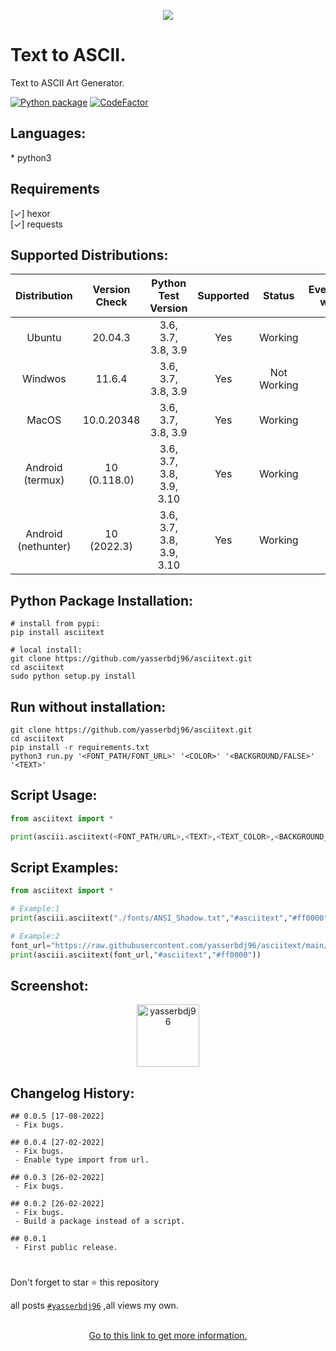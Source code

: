 <p align="center"><img align="center" src="https://raw.githubusercontent.com/yasserbdj96/asciitext/main/screenshot/screenshot_0.png"></p>


<h1>Text to ASCII.</h1>

<p>Text to ASCII Art Generator.</p>

[![Python package](https://github.com/yasserbdj96/asciitext/actions/workflows/python-app.yml/badge.svg?branch=main)](https://github.com/yasserbdj96/asciitext/actions/workflows/python-app.yml) [![CodeFactor](https://www.codefactor.io/repository/github/yasserbdj96/asciitext/badge)](https://www.codefactor.io/repository/github/yasserbdj96/asciitext)

<h2>Languages:</h2>
* python3

<h2>Requirements</h2>
[✓] hexor<br>
[✓] requests

<h2>Supported Distributions:</h2>

| Distribution | Version Check     | Python Test Version | Supported | Status      | Everything works |
| :----------: | :---------------: | :-----------------: | :-------: | :---------: | :--------------: |
| Ubuntu       | 20.04.3           | 3.6, 3.7, 3.8, 3.9  | Yes       | Working     | Yes              |
| Windwos      | 11.6.4            | 3.6, 3.7, 3.8, 3.9  | Yes       | Not Working | No               |
| MacOS        | 10.0.20348        | 3.6, 3.7, 3.8, 3.9  | Yes       | Working     | Yes              |
| Android (termux)| 10 (0.118.0)| 3.6, 3.7, 3.8, 3.9, 3.10  | Yes    | Working     | Yes              |
| Android (nethunter)| 10 (2022.3)| 3.6, 3.7, 3.8, 3.9, 3.10| Yes    | Working     | Yes              |


<h2>Python Package Installation:</h2>

```
# install from pypi:
pip install asciitext

# local install:
git clone https://github.com/yasserbdj96/asciitext.git
cd asciitext
sudo python setup.py install
```

<h2>Run without installation:</h2>

```
git clone https://github.com/yasserbdj96/asciitext.git
cd asciitext
pip install -r requirements.txt
python3 run.py '<FONT_PATH/FONT_URL>' '<COLOR>' '<BACKGROUND/FALSE>' '<TEXT>'
```

<h2>Script Usage:</h2>

```python
from asciitext import *

print(asciii.asciitext(<FONT_PATH/URL>,<TEXT>,<TEXT_COLOR>,<BACKGROUND_COLOR>,<COLOR_TYPE[hex/rgb]>))
```

<h2>Script Examples:</h2>

```python
from asciitext import *

# Example:1
print(asciii.asciitext("./fonts/ANSI_Shadow.txt","#asciitext","#ff0000"))

# Example:2
font_url="https://raw.githubusercontent.com/yasserbdj96/asciitext/main/fonts/Calvin_S.txt"
print(asciii.asciitext(font_url,"#asciitext","#ff0000"))
```

<h2>Screenshot:</h2>

<div align="center">
    <a href="https://raw.githubusercontent.com/yasserbdj96/asciitext/main/screenshot/screenshot_1.png">
        <img alt="yasserbdj96" height="100" src="https://raw.githubusercontent.com/yasserbdj96/asciitext/main/screenshot/screenshot_1.png">
    </a>
</div>

<h2>Changelog History:</h2>

```
## 0.0.5 [17-08-2022]
 - Fix bugs.

## 0.0.4 [27-02-2022]
 - Fix bugs.
 - Enable type import from url.
 
## 0.0.3 [26-02-2022]
 - Fix bugs.

## 0.0.2 [26-02-2022]
 - Fix bugs.
 - Build a package instead of a script.
 
## 0.0.1
 - First public release.
```

<h1></h1> 
Don't forget to star ⭐ this repository
<br>

all posts [`#yasserbdj96`](#yasserbdj96) ,all views my own.

<br>
<div align="center">
    <a href="http://yasserbdj96.github.io/">Go to this link to get more information.</a>
</div>